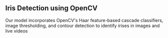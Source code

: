## Iris Detection using OpenCV
Our model incorporates OpenCV's Haar feature-based cascade classifiers, image thresholding, and contour detection to identify irises in images and live videos
